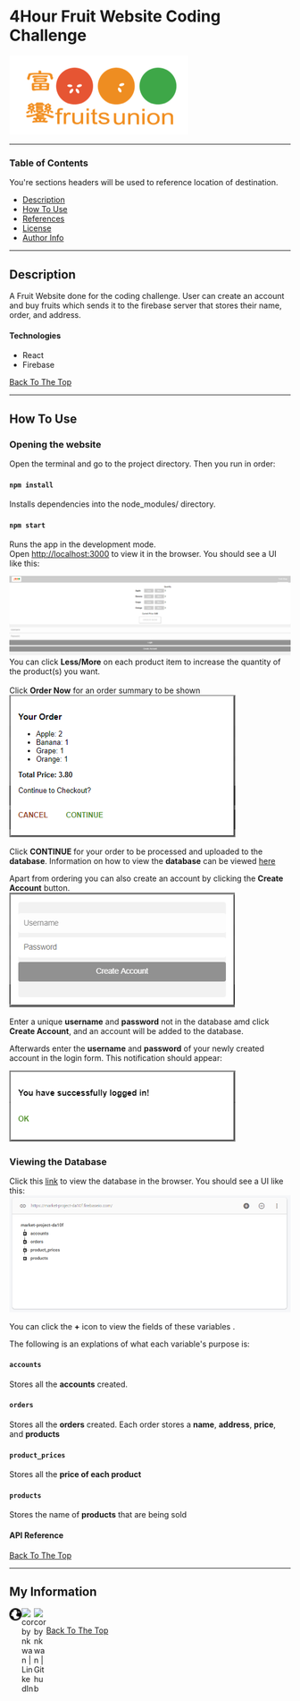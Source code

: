 # 4Hour Fruit Website Coding Challenge

![Project Image](./src/assets/images/fruitsunion.PNG)


---

### Table of Contents
You're sections headers will be used to reference location of destination.

- [Description](#description)
- [How To Use](#how-to-use)
- [References](#references)
- [License](#license)
- [Author Info](#author-info)

---

## Description

A Fruit Website done for the coding challenge. User can create an account and buy fruits which sends it to the firebase server that stores their name, order, and address. 

#### Technologies

- React
- Firebase

[Back To The Top](#4Hour-Fruit-Website-Coding-Challenge)

---

## How To Use

### Opening the website

Open the terminal and go to the project directory. Then you run in order:
#### `npm install`
Installs dependencies into the node_modules/ directory.<br>

#### `npm start`

Runs the app in the development mode.<br>
Open [http://localhost:3000](http://localhost:3000) to view it in the browser. You should see a UI like this:

![Website Image](./src/assets/images/4hourwebsiteui.PNG)
You can click **Less/More** on each product item to increase the quantity of the product(s) you want. 
<br>
<br>
Click **Order Now** for an order summary to be shown
![Order Summary](./src/assets/images/orderSummary.PNG)

Click **CONTINUE** for your order to be processed and uploaded to the **database**. Information on how to view the **database** can be viewed [here](#Viewing-the-Database )


Apart from ordering you can also create an account by clicking the **Create Account** button.  
![Create Account Popup](./src/assets/images/createAccountPopup.PNG)

Enter a unique **username** and **password** not in the database amd click **Create Account**, and an account will be added to the database. 

Afterwards enter the **username** and **password** of your newly created account in the login form. This notification should appear:

![Successful Login Notification](./src/assets/images/successfulLoginNotification.PNG)

### Viewing the Database  
Click this [link](https://console.firebase.google.com/project/market-project-da10f/database/market-project-da10f/data) to view the database in the browser. You should see a UI like this:
![Database Image](./src/assets/images/firebase.PNG)

You can click the **+** icon to view the fields of these variables . 

The following is an explations of what each variable's purpose is:
#### `accounts`
Stores all the **accounts** created.<br>

#### `orders`
Stores all the **orders** created. Each order stores a **name**, **address**, **price**, and **products** <br>
#### `product_prices`
Stores all the **price of each product**<br>
#### `products`
Stores the name of **products** that are being sold<br>
#### API Reference



[Back To The Top](#4Hour-Fruit-Website-Coding-Challenge)

---

## My Information
[<img align="left" alt="corbynkwan" width="22px" src="https://raw.githubusercontent.com/iconic/open-iconic/master/svg/globe.svg" />](https://github.com/corbynkwan)
[<img align="left" alt="corbynkwan | LinkedIn" width="22px" src="https://cdn.jsdelivr.net/npm/simple-icons@v3/icons/linkedin.svg" />](https://linkedin.com/in/corbynkwan)
[<img align="left" alt="corbynkwan | Github" width="22px" src="https://cdn.jsdelivr.net/npm/simple-icons@v3/icons/github.svg" />](https://github.com/corbynkwan)




<br>

[Back To The Top](#4Hour-Fruit-Website-Coding-Challenge)
